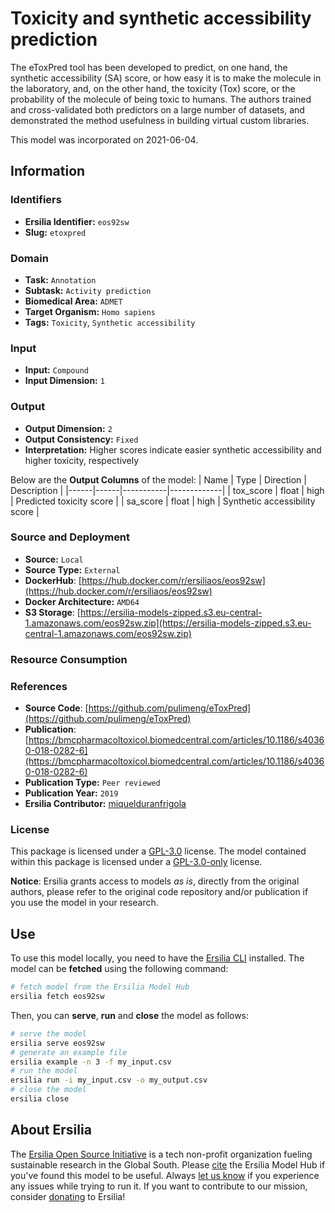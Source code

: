 # Toxicity and synthetic accessibility prediction

The eToxPred tool has been developed to predict, on one hand, the synthetic accessibility (SA) score, or how easy it is to make the molecule in the laboratory, and, on the other hand, the toxicity (Tox) score, or the probability of the molecule of being toxic to humans. The authors trained and cross-validated both predictors on a large number of datasets, and demonstrated the method usefulness in building virtual custom libraries.

This model was incorporated on 2021-06-04.

## Information
### Identifiers
- **Ersilia Identifier:** `eos92sw`
- **Slug:** `etoxpred`

### Domain
- **Task:** `Annotation`
- **Subtask:** `Activity prediction`
- **Biomedical Area:** `ADMET`
- **Target Organism:** `Homo sapiens`
- **Tags:** `Toxicity`, `Synthetic accessibility`

### Input
- **Input:** `Compound`
- **Input Dimension:** `1`

### Output
- **Output Dimension:** `2`
- **Output Consistency:** `Fixed`
- **Interpretation:** Higher scores indicate easier synthetic accessibility and higher toxicity, respectively

Below are the **Output Columns** of the model:
| Name | Type | Direction | Description |
|------|------|-----------|-------------|
| tox_score | float | high | Predicted toxicity score |
| sa_score | float | high | Synthetic accessibility score |


### Source and Deployment
- **Source:** `Local`
- **Source Type:** `External`
- **DockerHub**: [https://hub.docker.com/r/ersiliaos/eos92sw](https://hub.docker.com/r/ersiliaos/eos92sw)
- **Docker Architecture:** `AMD64`
- **S3 Storage**: [https://ersilia-models-zipped.s3.eu-central-1.amazonaws.com/eos92sw.zip](https://ersilia-models-zipped.s3.eu-central-1.amazonaws.com/eos92sw.zip)

### Resource Consumption


### References
- **Source Code**: [https://github.com/pulimeng/eToxPred](https://github.com/pulimeng/eToxPred)
- **Publication**: [https://bmcpharmacoltoxicol.biomedcentral.com/articles/10.1186/s40360-018-0282-6](https://bmcpharmacoltoxicol.biomedcentral.com/articles/10.1186/s40360-018-0282-6)
- **Publication Type:** `Peer reviewed`
- **Publication Year:** `2019`
- **Ersilia Contributor:** [miquelduranfrigola](https://github.com/miquelduranfrigola)

### License
This package is licensed under a [GPL-3.0](https://github.com/ersilia-os/ersilia/blob/master/LICENSE) license. The model contained within this package is licensed under a [GPL-3.0-only](LICENSE) license.

**Notice**: Ersilia grants access to models _as is_, directly from the original authors, please refer to the original code repository and/or publication if you use the model in your research.


## Use
To use this model locally, you need to have the [Ersilia CLI](https://github.com/ersilia-os/ersilia) installed.
The model can be **fetched** using the following command:
```bash
# fetch model from the Ersilia Model Hub
ersilia fetch eos92sw
```
Then, you can **serve**, **run** and **close** the model as follows:
```bash
# serve the model
ersilia serve eos92sw
# generate an example file
ersilia example -n 3 -f my_input.csv
# run the model
ersilia run -i my_input.csv -o my_output.csv
# close the model
ersilia close
```

## About Ersilia
The [Ersilia Open Source Initiative](https://ersilia.io) is a tech non-profit organization fueling sustainable research in the Global South.
Please [cite](https://github.com/ersilia-os/ersilia/blob/master/CITATION.cff) the Ersilia Model Hub if you've found this model to be useful. Always [let us know](https://github.com/ersilia-os/ersilia/issues) if you experience any issues while trying to run it.
If you want to contribute to our mission, consider [donating](https://www.ersilia.io/donate) to Ersilia!

